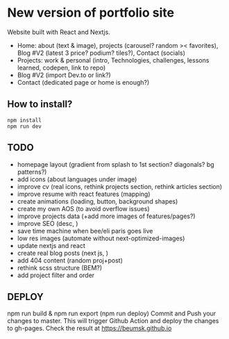 # New version of portfolio site

Website built with React and Nextjs.

- Home: about (text & image), projects (carousel? random >< favorites), Blog #V2 (latest 3 price? podium? tiles?), Contact (socials)
- Projects: work & personal (intro, Technologies, challenges, lessons learned, codepen, link to repo)
- Blog #V2 (import Dev.to or link?)
- Contact (dedicated page or home is enough?)

## How to install?

```
npm install
npm run dev
```

## TODO

- homepage layout (gradient from splash to 1st section? diagonals? bg patterns?)
- add icons (about languages under image)
- improve cv (real icons, rethink projects section, rethink articles section)
- improve resume with react features (mapping)
- create animations (loading, button, background shapes)
- create my own AOS (to avoid overflow issues)
- improve projects data (+add more images of features/pages?)
- improve SEO (desc, )
- save time machine when bee/eli paris goes live
- low res images (automate without next-optimized-images)
- update nextjs and react
- create real blog posts (next js, )
- add 404 content (random proj+post)
- rethink scss structure (BEM?)
- add project filter and order

## DEPLOY

npm run build & npm run export (npm run deploy)
Commit and Push your changes to master.
This will trigger Github Action and deploy the changes to gh-pages.
Check the result at https://beumsk.github.io
